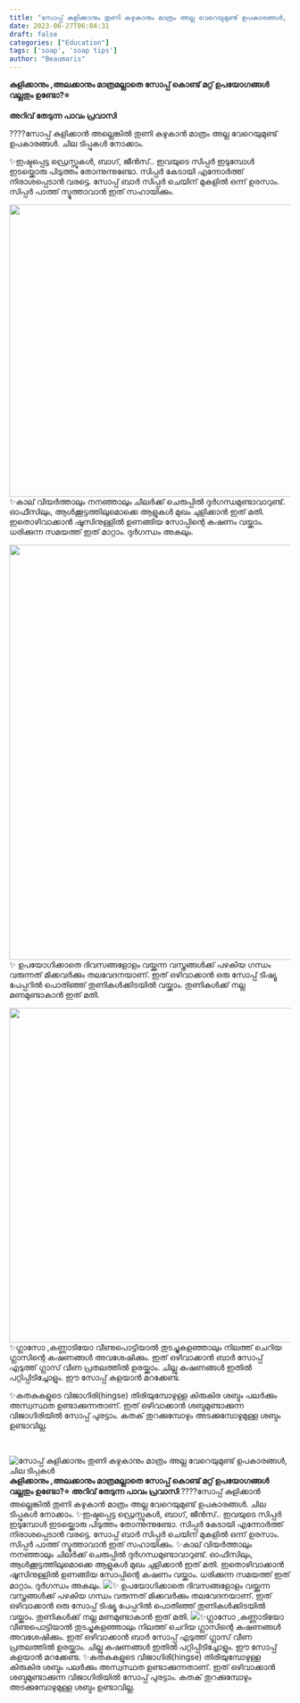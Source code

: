 ```yaml
---
title: "സോപ്പ് കുളിക്കാനും തുണി കഴുകാനും മാത്രം അല്ല വേറെയുമുണ്ട് ഉപകാരങ്ങൾ, ചില ടിപ്പുകൾ"
date: 2023-06-27T06:04:31
draft: false
categories: ["Education"]
tags: ['soap', 'soap tips']
author: "Beaumaris"
---
```


<strong>കുളിക്കാനും ,അലക്കാനും മാത്രമല്ലാതെ സോപ്പ് കൊണ്ട് മറ്റ് ഉപയോഗങ്ങള്‍ വല്ലതും ഉണ്ടോ?⭐</strong>

<strong>അറിവ് തേടുന്ന പാവം പ്രവാസി</strong>

????സോപ്പ് കുളിക്കാൻ അല്ലെങ്കിൽ തുണി കഴുകാൻ മാത്രം അല്ല വേറെയുമുണ്ട് ഉപകാരങ്ങൾ. ചില ടിപ്പുകൾ നോക്കാം.

✨ഇഷ്ടപ്പെട്ട ഡ്രെസ്സുകൾ, ബാഗ്, ജീൻസ്.. ഇവയുടെ സിപ്പർ ഇടുമ്പോൾ ഇടയ്ക്കൊരു പിടുത്തം തോന്നുന്നുണ്ടോ. സിപ്പർ കേടായി എന്നോർത്ത് നിരാശപ്പെടാൻ വരട്ടെ. സോപ്പ് ബാർ സിപ്പർ ചെയിന് മുകളിൽ ഒന്ന് ഉരസാം. സിപ്പർ പാത്ത് സ്മൂത്താവാൻ ഇത് സഹായിക്കും.

<a href="https://cdn.boolokam.com/articles/2023/06/ffwff-2.jpg"><img class=" wp-image-401226 aligncenter" src="https://cdn.boolokam.com/articles/2023/06/ffwff-2.jpg" alt="" width="715" height="524" /></a>✨കാല് വിയർത്താലും നനഞ്ഞാലും ചിലർക്ക് ചെരുപ്പിൽ ദുർഗന്ധമുണ്ടാവാറുണ്ട്. ഓഫീസിലും, ആൾക്കൂട്ടത്തിലുമൊക്കെ ആളുകൾ മുഖം ചുളിക്കാൻ ഇത് മതി. ഇതൊഴിവാക്കാൻ ഷൂസിനുള്ളിൽ ഉണങ്ങിയ സോപ്പിന്റെ കഷണം വയ്ക്കാം. ധരിക്കുന്ന സമയത്ത് ഇത് മാറ്റാം. ദുർഗന്ധം അകലും.

<a href="https://cdn.boolokam.com/articles/2023/06/ggffg.jpg"><img class=" wp-image-401225 aligncenter" src="https://cdn.boolokam.com/articles/2023/06/ggffg.jpg" alt="" width="595" height="744" /></a>✨ ഉപയോഗിക്കാതെ ദിവസങ്ങളോളം വയ്ക്കുന്ന വസ്ത്രങ്ങൾക്ക് പഴകിയ ഗന്ധം വരുന്നത് മിക്കവർക്കും തലവേദനയാണ്. ഇത് ഒഴിവാക്കാൻ ഒരു സോപ്പ് ടിഷ്യൂ പേപ്പറിൽ പൊതിഞ്ഞ് തുണികൾക്കിടയിൽ വയ്ക്കാം. തുണികൾക്ക് നല്ല മണമുണ്ടാകാൻ ഇത് മതി.

<a href="https://cdn.boolokam.com/articles/2023/06/dddfffff.webp"><img class="size-full wp-image-401227 aligncenter" src="https://cdn.boolokam.com/articles/2023/06/dddfffff.webp" alt="" width="800" height="600" /></a>✨ഗ്ലാസോ ,കണ്ണാടിയോ വീണുപൊട്ടിയാൽ തുടച്ചുകളഞ്ഞാലും നിലത്ത് ചെറിയ ഗ്ലാസിന്റെ കഷണങ്ങൾ അവശേഷിക്കും. ഇത് ഒഴിവാക്കാൻ ബാർ സോപ്പ് എടുത്ത് ഗ്ലാസ് വീണ പ്രതലത്തിൽ ഉരയ്ക്കാം. ചില്ലു കഷണങ്ങൾ ഇതിൽ പറ്റിപ്പിടിച്ചോളും. ഈ സോപ്പ് കളയാൻ മറക്കേണ്ട.

✨കതകുകളുടെ വിജാഗിരി(hingse) തിരിയുമ്പോഴുള്ള കിരുകിര ശബ്ദം പലർക്കും അസ്വസ്ഥത ഉണ്ടാക്കുന്നതാണ്. ഇത് ഒഴിവാക്കാൻ ശബ്ദമുണ്ടാക്കുന്ന വിജാഗിരിയിൽ സോപ്പ് പുരട്ടാം. കതക് തുറക്കുമ്പോഴും അടക്കുമ്പോഴുമുള്ള ശബ്ദം ഉണ്ടാവില്ല.

&nbsp;


![സോപ്പ് കുളിക്കാനും തുണി കഴുകാനും മാത്രം അല്ല വേറെയുമുണ്ട് ഉപകാരങ്ങൾ, ചില ടിപ്പുകൾ](https://cdn.boolokam.com/articles/2023/06/ffwff-2.jpg)**കുളിക്കാനും ,അലക്കാനും മാത്രമല്ലാതെ സോപ്പ് കൊണ്ട് മറ്റ് ഉപയോഗങ്ങള്‍ വല്ലതും ഉണ്ടോ?⭐** **അറിവ് തേടുന്ന പാവം പ്രവാസി** ????സോപ്പ് കുളിക്കാൻ അല്ലെങ്കിൽ തുണി കഴുകാൻ മാത്രം അല്ല വേറെയുമുണ്ട് ഉപകാരങ്ങൾ. ചില ടിപ്പുകൾ നോക്കാം. ✨ഇഷ്ടപ്പെട്ട ഡ്രെസ്സുകൾ, ബാഗ്, ജീൻസ്.. ഇവയുടെ സിപ്പർ ഇടുമ്പോൾ ഇടയ്ക്കൊരു പിടുത്തം തോന്നുന്നുണ്ടോ. സിപ്പർ കേടായി എന്നോർത്ത് നിരാശപ്പെടാൻ വരട്ടെ. സോപ്പ് ബാർ സിപ്പർ ചെയിന് മുകളിൽ ഒന്ന് ഉരസാം. സിപ്പർ പാത്ത് സ്മൂത്താവാൻ ഇത് സഹായിക്കും. [](https://cdn.boolokam.com/articles/2023/06/ffwff-2.jpg)✨കാല് വിയർത്താലും നനഞ്ഞാലും ചിലർക്ക് ചെരുപ്പിൽ ദുർഗന്ധമുണ്ടാവാറുണ്ട്. ഓഫീസിലും, ആൾക്കൂട്ടത്തിലുമൊക്കെ ആളുകൾ മുഖം ചുളിക്കാൻ ഇത് മതി. ഇതൊഴിവാക്കാൻ ഷൂസിനുള്ളിൽ ഉണങ്ങിയ സോപ്പിന്റെ കഷണം വയ്ക്കാം. ധരിക്കുന്ന സമയത്ത് ഇത് മാറ്റാം. ദുർഗന്ധം അകലും. [![](https://cdn.boolokam.com/articles/2023/06/ggffg.jpg)](https://cdn.boolokam.com/articles/2023/06/ggffg.jpg)✨ ഉപയോഗിക്കാതെ ദിവസങ്ങളോളം വയ്ക്കുന്ന വസ്ത്രങ്ങൾക്ക് പഴകിയ ഗന്ധം വരുന്നത് മിക്കവർക്കും തലവേദനയാണ്. ഇത് ഒഴിവാക്കാൻ ഒരു സോപ്പ് ടിഷ്യൂ പേപ്പറിൽ പൊതിഞ്ഞ് തുണികൾക്കിടയിൽ വയ്ക്കാം. തുണികൾക്ക് നല്ല മണമുണ്ടാകാൻ ഇത് മതി. [![](https://cdn.boolokam.com/articles/2023/06/dddfffff.webp)](https://cdn.boolokam.com/articles/2023/06/dddfffff.webp)✨ഗ്ലാസോ ,കണ്ണാടിയോ വീണുപൊട്ടിയാൽ തുടച്ചുകളഞ്ഞാലും നിലത്ത് ചെറിയ ഗ്ലാസിന്റെ കഷണങ്ങൾ അവശേഷിക്കും. ഇത് ഒഴിവാക്കാൻ ബാർ സോപ്പ് എടുത്ത് ഗ്ലാസ് വീണ പ്രതലത്തിൽ ഉരയ്ക്കാം. ചില്ലു കഷണങ്ങൾ ഇതിൽ പറ്റിപ്പിടിച്ചോളും. ഈ സോപ്പ് കളയാൻ മറക്കേണ്ട. ✨കതകുകളുടെ വിജാഗിരി(hingse) തിരിയുമ്പോഴുള്ള കിരുകിര ശബ്ദം പലർക്കും അസ്വസ്ഥത ഉണ്ടാക്കുന്നതാണ്. ഇത് ഒഴിവാക്കാൻ ശബ്ദമുണ്ടാക്കുന്ന വിജാഗിരിയിൽ സോപ്പ് പുരട്ടാം. കതക് തുറക്കുമ്പോഴും അടക്കുമ്പോഴുമുള്ള ശബ്ദം ഉണ്ടാവില്ല. 
